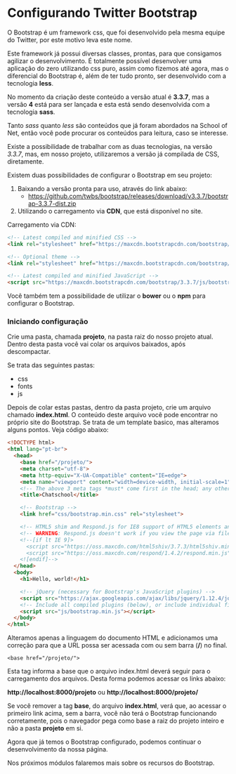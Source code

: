 # Configurando Twitter Bootstrap

O Bootstrap é um framework css, que foi desenvolvido pela mesma equipe do Twitter, por este motivo leva este nome.

Este framework já possui diversas classes, prontas, para que consigamos agilizar o desenvolvimento. É totalmente possível desenvolver uma aplicação do zero utilizando css puro, assim como fizemos até agora, mas o diferencial do Bootstrap é, além de ter tudo pronto, ser desenvolvido com a tecnologia **less**.

No momento da criação deste conteúdo a versão atual é **3.3.7**, mas a versão **4** está para ser lançada e esta está sendo desenvolvida com a tecnologia **sass**.

Tanto *sass* quanto *less* são conteúdos que já foram abordados na School of Net, então você pode procurar os conteúdos para leitura, caso se interesse.

Existe a possibilidade de trabalhar com as duas tecnologias, na versão *3.3.7*, mas, em nosso projeto, utilizaremos a versão já compilada de CSS, diretamente.

Existem duas possibilidades de configurar o Bootstrap em seu projeto:

1. Baixando a versão pronta para uso, através do link abaixo:
	* <https://github.com/twbs/bootstrap/releases/download/v3.3.7/bootstrap-3.3.7-dist.zip>
2. Utilizando o carregamento via **CDN**, que está disponível no site.

Carregamento via CDN:

```html
<!-- Latest compiled and minified CSS -->
<link rel="stylesheet" href="https://maxcdn.bootstrapcdn.com/bootstrap/3.3.7/css/bootstrap.min.css" integrity="sha384-BVYiiSIFeK1dGmJRAkycuHAHRg32OmUcww7on3RYdg4Va+PmSTsz/K68vbdEjh4u" crossorigin="anonymous">

<!-- Optional theme -->
<link rel="stylesheet" href="https://maxcdn.bootstrapcdn.com/bootstrap/3.3.7/css/bootstrap-theme.min.css" integrity="sha384-rHyoN1iRsVXV4nD0JutlnGaslCJuC7uwjduW9SVrLvRYooPp2bWYgmgJQIXwl/Sp" crossorigin="anonymous">

<!-- Latest compiled and minified JavaScript -->
<script src="https://maxcdn.bootstrapcdn.com/bootstrap/3.3.7/js/bootstrap.min.js" integrity="sha384-Tc5IQib027qvyjSMfHjOMaLkfuWVxZxUPnCJA7l2mCWNIpG9mGCD8wGNIcPD7Txa" crossorigin="anonymous"></script>
```

Você também tem a possibilidade de utilizar o **bower** ou o **npm** para configurar o Bootstrap.

### Iniciando configuração

Crie uma pasta, chamada **projeto**, na pasta raiz do nosso projeto atual. Dentro desta pasta você vai colar os arquivos baixados, após descompactar.

Se trata das seguintes pastas:

* css
* fonts
* js

Depois de colar estas pastas, dentro da pasta projeto, crie um arquivo chamado **index.html**. O conteúdo deste arquivo você pode encontrar no próprio site do Bootstrap. Se trata de um template basico, mas alteramos alguns pontos. Veja código abaixo:

```html
<!DOCTYPE html>
<html lang="pt-br">
  <head>
  	<base href="/projeto/">
    <meta charset="utf-8">
    <meta http-equiv="X-UA-Compatible" content="IE=edge">
    <meta name="viewport" content="width=device-width, initial-scale=1">
    <!-- The above 3 meta tags *must* come first in the head; any other head content must come *after* these tags -->
    <title>Chatschool</title>

    <!-- Bootstrap -->
    <link href="css/bootstrap.min.css" rel="stylesheet">

    <!-- HTML5 shim and Respond.js for IE8 support of HTML5 elements and media queries -->
    <!-- WARNING: Respond.js doesn't work if you view the page via file:// -->
    <!--[if lt IE 9]>
      <script src="https://oss.maxcdn.com/html5shiv/3.7.3/html5shiv.min.js"></script>
      <script src="https://oss.maxcdn.com/respond/1.4.2/respond.min.js"></script>
    <![endif]-->
  </head>
  <body>
    <h1>Hello, world!</h1>

    <!-- jQuery (necessary for Bootstrap's JavaScript plugins) -->
    <script src="https://ajax.googleapis.com/ajax/libs/jquery/1.12.4/jquery.min.js"></script>
    <!-- Include all compiled plugins (below), or include individual files as needed -->
    <script src="js/bootstrap.min.js"></script>
  </body>
</html>
```

Alteramos apenas a linguagem do documento HTML e adicionamos uma correção para que a URL possa ser acessada com ou sem barra (**/**) no final.

`<base href="/projeto/">`

Esta tag informa a base que o arquivo index.html deverá seguir para o carregamento dos arquivos. Desta forma podemos acessar os links abaixo:

**http://localhost:8000/projeto** ou **http://localhost:8000/projeto/**

Se você remover a tag **base**, do arquivo **index.html**, verá que, ao acessar o primeiro link acima, sem a barra, você não terá o Bootstrap funcionando corretamente, pois o navegador pega como base a raiz do projeto inteiro e não a pasta **projeto** em si.

Agora que já temos o Bootstrap configurado, podemos continuar o desenvolvimento da nossa página.

Nos próximos módulos falaremos mais sobre os recursos do Bootstrap.